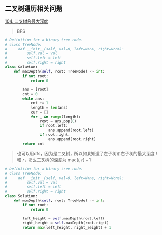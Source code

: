 ## 二叉树遍历相关问题

[104. 二叉树的最大深度](https://leetcode-cn.com/problems/maximum-depth-of-binary-tree/)

> BFS

```python
# Definition for a binary tree node.
# class TreeNode:
#     def __init__(self, val=0, left=None, right=None):
#         self.val = val
#         self.left = left
#         self.right = right
class Solution:
    def maxDepth(self, root: TreeNode) -> int:
        if not root:
            return 0
        
        ans = [root]
        cnt = 0
        while ans:
            cnt += 1
            length = len(ans)
            cur = []
            for _ in range(length):
                root = ans.pop(0)
                if root.left:
                    ans.append(root.left)
                if root.right:
                    ans.append(root.right)
        return cnt
```

> 也可以用dfs，因为是二叉树，所以如果知道了左子树和右子树的最大深度 $l$  和 $r$，那么二叉树的深度为 $\max(l, r)+1$

```python
# Definition for a binary tree node.
# class TreeNode:
#     def __init__(self, val=0, left=None, right=None):
#         self.val = val
#         self.left = left
#         self.right = right
class Solution:
    def maxDepth(self, root: TreeNode) -> int:
        if not root:
            return 0
        
        left_height = self.maxDepth(root.left)
        right_height = self.maxDepth(root.right)
        return max(left_height, right_height) + 1
```


